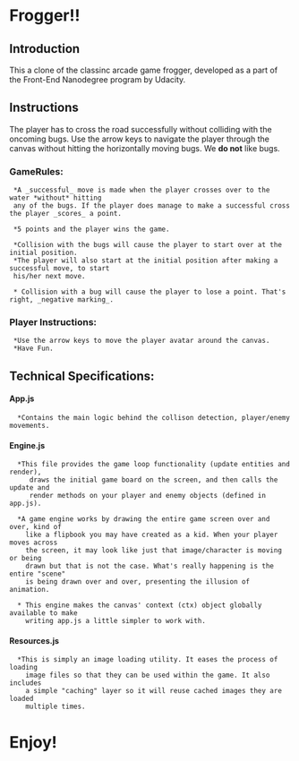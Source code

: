 # Frogger!!


## Introduction

This a clone of the classinc arcade game frogger, developed as a part of the Front-End 
Nanodegree program by Udacity.


## Instructions

The player has to cross the road successfully without colliding with the oncoming bugs. 
Use the arrow keys to navigate the player through the canvas without hitting the horizontally 
moving bugs. 
We **do not** like bugs.

  ### GameRules:
     *A _successful_ move is made when the player crosses over to the water *without* hitting 
     any of the bugs. If the player does manage to make a successful cross the player _scores_ a point.
     
     *5 points and the player wins the game.
     
     *Collision with the bugs will cause the player to start over at the initial position.
     *The player will also start at the initial position after making a successful move, to start
     his/her next move.
     
     * Collision with a bug will cause the player to lose a point. That's right, _negative marking_.
     
     
  ### Player Instructions:
     *Use the arrow keys to move the player avatar around the canvas.
     *Have Fun.
     

## Technical Specifications:

   #### App.js
      *Contains the main logic behind the collison detection, player/enemy movements.
      
   #### Engine.js
      *This file provides the game loop functionality (update entities and render),
         draws the initial game board on the screen, and then calls the update and
         render methods on your player and enemy objects (defined in app.js).
 
      *A game engine works by drawing the entire game screen over and over, kind of
        like a flipbook you may have created as a kid. When your player moves across
        the screen, it may look like just that image/character is moving or being
        drawn but that is not the case. What's really happening is the entire "scene"
        is being drawn over and over, presenting the illusion of animation.

      * This engine makes the canvas' context (ctx) object globally available to make 
        writing app.js a little simpler to work with.
        
   #### Resources.js
      *This is simply an image loading utility. It eases the process of loading
        image files so that they can be used within the game. It also includes
        a simple "caching" layer so it will reuse cached images they are loaded 
        multiple times.
          
    
 # Enjoy!
